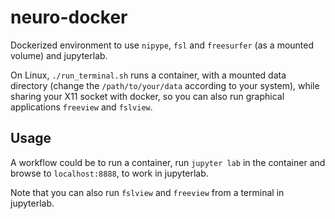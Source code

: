 # neuro-docker

Dockerized environment to use `nipype`, `fsl` and
`freesurfer` (as a mounted volume) and jupyterlab.

On Linux, `./run_terminal.sh` runs a container, with a mounted
data directory (change the `/path/to/your/data` according to your system),
while sharing your X11 socket with docker, so you can also run graphical
applications `freeview` and `fslview`.

## Usage

A workflow could be to run a container, run `jupyter lab` in the container
and browse to `localhost:8888`, to work in jupyterlab.

Note that you can also run `fslview` and `freeview` from a terminal
in jupyterlab.
